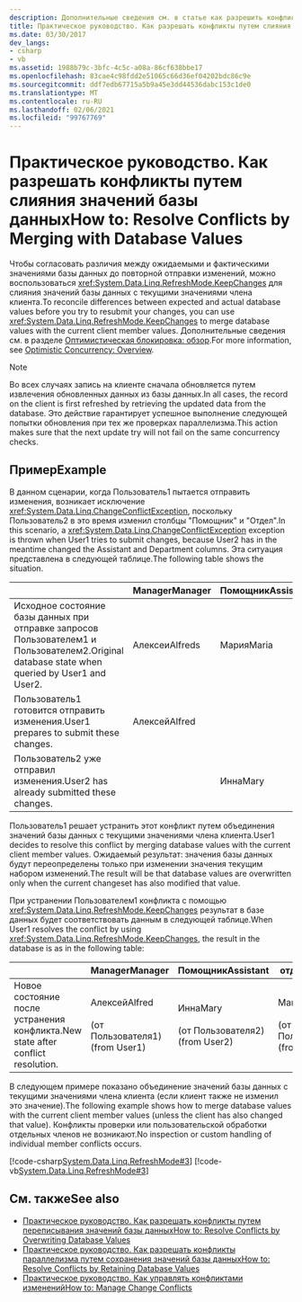 ```yaml
---
description: Дополнительные сведения см. в статье как разрешить конфликты путем слияния со значениями базы данных.
title: Практическое руководство. Как разрешать конфликты путем слияния значений базы данных
ms.date: 03/30/2017
dev_langs:
- csharp
- vb
ms.assetid: 1988b79c-3bfc-4c5c-a08a-86cf638bbe17
ms.openlocfilehash: 83cae4c98fdd2e51065c66d36ef04202bdc86c9e
ms.sourcegitcommit: ddf7edb67715a5b9a45e3dd44536dabc153c1de0
ms.translationtype: MT
ms.contentlocale: ru-RU
ms.lasthandoff: 02/06/2021
ms.locfileid: "99767769"
---
```

# <a name="how-to-resolve-conflicts-by-merging-with-database-values"></a><span data-ttu-id="91d16-103">Практическое руководство. Как разрешать конфликты путем слияния значений базы данных</span><span class="sxs-lookup"><span data-stu-id="91d16-103">How to: Resolve Conflicts by Merging with Database Values</span></span>

<span data-ttu-id="91d16-104">Чтобы согласовать различия между ожидаемыми и фактическими значениями базы данных до повторной отправки изменений, можно воспользоваться <xref:System.Data.Linq.RefreshMode.KeepChanges> для слияния значений базы данных с текущими значениями члена клиента.</span><span class="sxs-lookup"><span data-stu-id="91d16-104">To reconcile differences between expected and actual database values before you try to resubmit your changes, you can use <xref:System.Data.Linq.RefreshMode.KeepChanges> to merge database values with the current client member values.</span></span> <span data-ttu-id="91d16-105">Дополнительные сведения см. в разделе [Оптимистическая блокировка: обзор](optimistic-concurrency-overview.md).</span><span class="sxs-lookup"><span data-stu-id="91d16-105">For more information, see [Optimistic Concurrency: Overview](optimistic-concurrency-overview.md).</span></span>  
  
> [!NOTE]
> <span data-ttu-id="91d16-106">Во всех случаях запись на клиенте сначала обновляется путем извлечения обновленных данных из базы данных.</span><span class="sxs-lookup"><span data-stu-id="91d16-106">In all cases, the record on the client is first refreshed by retrieving the updated data from the database.</span></span> <span data-ttu-id="91d16-107">Это действие гарантирует успешное выполнение следующей попытки обновления при тех же проверках параллелизма.</span><span class="sxs-lookup"><span data-stu-id="91d16-107">This action makes sure that the next update try will not fail on the same concurrency checks.</span></span>  
  
## <a name="example"></a><span data-ttu-id="91d16-108">Пример</span><span class="sxs-lookup"><span data-stu-id="91d16-108">Example</span></span>  

 <span data-ttu-id="91d16-109">В данном сценарии, когда Пользователь1 пытается отправить изменения, возникает исключение <xref:System.Data.Linq.ChangeConflictException>, поскольку Пользователь2 в это время изменил столбцы "Помощник" и "Отдел".</span><span class="sxs-lookup"><span data-stu-id="91d16-109">In this scenario, a <xref:System.Data.Linq.ChangeConflictException> exception is thrown when User1 tries to submit changes, because User2 has in the meantime changed the Assistant and Department columns.</span></span> <span data-ttu-id="91d16-110">Эта ситуация представлена в следующей таблице.</span><span class="sxs-lookup"><span data-stu-id="91d16-110">The following table shows the situation.</span></span>  
  
||<span data-ttu-id="91d16-111">Manager</span><span class="sxs-lookup"><span data-stu-id="91d16-111">Manager</span></span>|<span data-ttu-id="91d16-112">Помощник</span><span class="sxs-lookup"><span data-stu-id="91d16-112">Assistant</span></span>|<span data-ttu-id="91d16-113">отдел;</span><span class="sxs-lookup"><span data-stu-id="91d16-113">Department</span></span>|  
|------|-------------|---------------|----------------|  
|<span data-ttu-id="91d16-114">Исходное состояние базы данных при отправке запросов Пользователем1 и Пользователем2.</span><span class="sxs-lookup"><span data-stu-id="91d16-114">Original database state when queried by User1 and User2.</span></span>|<span data-ttu-id="91d16-115">Алексеи</span><span class="sxs-lookup"><span data-stu-id="91d16-115">Alfreds</span></span>|<span data-ttu-id="91d16-116">Мария</span><span class="sxs-lookup"><span data-stu-id="91d16-116">Maria</span></span>|<span data-ttu-id="91d16-117">Sales</span><span class="sxs-lookup"><span data-stu-id="91d16-117">Sales</span></span>|  
|<span data-ttu-id="91d16-118">Пользователь1 готовится отправить изменения.</span><span class="sxs-lookup"><span data-stu-id="91d16-118">User1 prepares to submit these changes.</span></span>|<span data-ttu-id="91d16-119">Алексей</span><span class="sxs-lookup"><span data-stu-id="91d16-119">Alfred</span></span>||<span data-ttu-id="91d16-120">Marketing</span><span class="sxs-lookup"><span data-stu-id="91d16-120">Marketing</span></span>|  
|<span data-ttu-id="91d16-121">Пользователь2 уже отправил изменения.</span><span class="sxs-lookup"><span data-stu-id="91d16-121">User2 has already submitted these changes.</span></span>||<span data-ttu-id="91d16-122">Инна</span><span class="sxs-lookup"><span data-stu-id="91d16-122">Mary</span></span>|<span data-ttu-id="91d16-123">Служба</span><span class="sxs-lookup"><span data-stu-id="91d16-123">Service</span></span>|  
  
 <span data-ttu-id="91d16-124">Пользователь1 решает устранить этот конфликт путем объединения значений базы данных с текущими значениями члена клиента.</span><span class="sxs-lookup"><span data-stu-id="91d16-124">User1 decides to resolve this conflict by merging database values with the current client member values.</span></span> <span data-ttu-id="91d16-125">Ожидаемый результат: значения базы данных будут переопределены только при изменении значения текущим набором изменений.</span><span class="sxs-lookup"><span data-stu-id="91d16-125">The result will be that database values are overwritten only when the current changeset has also modified that value.</span></span>  
  
 <span data-ttu-id="91d16-126">При устранении Пользователем1 конфликта с помощью <xref:System.Data.Linq.RefreshMode.KeepChanges> результат в базе данных будет соответствовать данным в следующей таблице.</span><span class="sxs-lookup"><span data-stu-id="91d16-126">When User1 resolves the conflict by using <xref:System.Data.Linq.RefreshMode.KeepChanges>, the result in the database is as in the following table:</span></span>  
  
||<span data-ttu-id="91d16-127">Manager</span><span class="sxs-lookup"><span data-stu-id="91d16-127">Manager</span></span>|<span data-ttu-id="91d16-128">Помощник</span><span class="sxs-lookup"><span data-stu-id="91d16-128">Assistant</span></span>|<span data-ttu-id="91d16-129">отдел;</span><span class="sxs-lookup"><span data-stu-id="91d16-129">Department</span></span>|  
|------|-------------|---------------|----------------|  
|<span data-ttu-id="91d16-130">Новое состояние после устранения конфликта.</span><span class="sxs-lookup"><span data-stu-id="91d16-130">New state after conflict resolution.</span></span>|<span data-ttu-id="91d16-131">Алексей</span><span class="sxs-lookup"><span data-stu-id="91d16-131">Alfred</span></span><br /><br /> <span data-ttu-id="91d16-132">(от Пользователя1)</span><span class="sxs-lookup"><span data-stu-id="91d16-132">(from User1)</span></span>|<span data-ttu-id="91d16-133">Инна</span><span class="sxs-lookup"><span data-stu-id="91d16-133">Mary</span></span><br /><br /> <span data-ttu-id="91d16-134">(от Пользователя2)</span><span class="sxs-lookup"><span data-stu-id="91d16-134">(from User2)</span></span>|<span data-ttu-id="91d16-135">Marketing</span><span class="sxs-lookup"><span data-stu-id="91d16-135">Marketing</span></span><br /><br /> <span data-ttu-id="91d16-136">(от Пользователя1)</span><span class="sxs-lookup"><span data-stu-id="91d16-136">(from User1)</span></span>|  
  
 <span data-ttu-id="91d16-137">В следующем примере показано объединение значений базы данных с текущими значениями члена клиента (если клиент также не изменил это значение).</span><span class="sxs-lookup"><span data-stu-id="91d16-137">The following example shows how to merge database values with the current client member values (unless the client has also changed that value).</span></span> <span data-ttu-id="91d16-138">Конфликты проверки или пользовательской обработки отдельных членов не возникают.</span><span class="sxs-lookup"><span data-stu-id="91d16-138">No inspection or custom handling of individual member conflicts occurs.</span></span>  
  
 [!code-csharp[System.Data.Linq.RefreshMode#3](../../../../../../samples/snippets/csharp/VS_Snippets_Data/system.data.linq.refreshmode/cs/program.cs#3)]
 [!code-vb[System.Data.Linq.RefreshMode#3](../../../../../../samples/snippets/visualbasic/VS_Snippets_Data/system.data.linq.refreshmode/vb/module1.vb#3)]  
  
## <a name="see-also"></a><span data-ttu-id="91d16-139">См. также</span><span class="sxs-lookup"><span data-stu-id="91d16-139">See also</span></span>

- [<span data-ttu-id="91d16-140">Практическое руководство. Как разрешать конфликты путем переписывания значений базы данных</span><span class="sxs-lookup"><span data-stu-id="91d16-140">How to: Resolve Conflicts by Overwriting Database Values</span></span>](how-to-resolve-conflicts-by-overwriting-database-values.md)
- [<span data-ttu-id="91d16-141">Практическое руководство. Как разрешать конфликты параллелизма путем сохранения значений базы данных</span><span class="sxs-lookup"><span data-stu-id="91d16-141">How to: Resolve Conflicts by Retaining Database Values</span></span>](how-to-resolve-conflicts-by-retaining-database-values.md)
- [<span data-ttu-id="91d16-142">Практическое руководство. Как управлять конфликтами изменений</span><span class="sxs-lookup"><span data-stu-id="91d16-142">How to: Manage Change Conflicts</span></span>](how-to-manage-change-conflicts.md)
